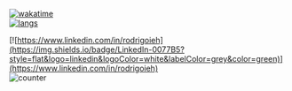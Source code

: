 <!--[![stats](https://github-readme-stats.vercel.app/api?username=rodrigoieh&theme=slateorange&show_icons=true&custom_title=Statistics)](https://github.com/rodrigoieh)-->
[![wakatime](https://github-readme-stats.vercel.app/api/wakatime?username=rodrigoieh&theme=slateorange&custom_title=Wakatime)](https://github.com/rodrigoieh)   
[![langs](https://github-readme-stats.vercel.app/api/top-langs/?username=rodrigoieh&theme=slateorange&layout=compact&langs_count=10&custom_title=Languages)](https://github.com/rodrigoieh)   

<!--[![https://www.linkedin.com/in/rodrigoieh](https://img.shields.io/badge/LinkedIn-0077B5?style=flat&logo=linkedin&logoColor=white&labelColor=orange&color=orange)](https://www.linkedin.com/in/rodrigoieh)-->    

[![https://www.linkedin.com/in/rodrigoieh](https://img.shields.io/badge/LinkedIn-0077B5?style=flat&logo=linkedin&logoColor=white&labelColor=grey&color=green)](https://www.linkedin.com/in/rodrigoieh)    
![counter](https://enqvr2e852qshqp.m.pipedream.net)

<!--
[![https://twitter.com/rodrigoieh](https://img.shields.io/badge/Twitter-1DA1F2?style=flat&logo=twitter&logoColor=white)](https://twitter.com/rodrigoieh)
You can support my work with [GitHub Sponsors 💗](https://github.com/sponsors/rodrigoieh)
-->

